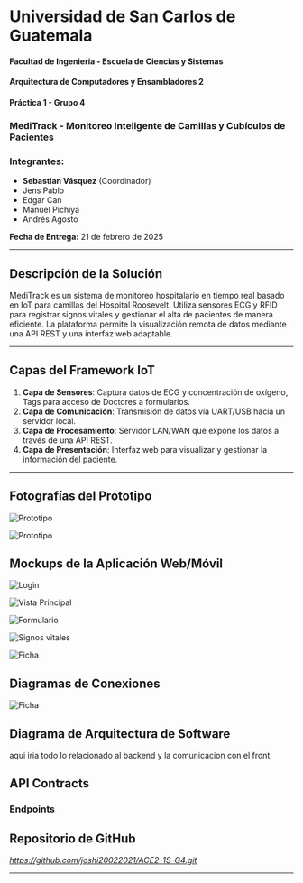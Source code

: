 # Universidad de San Carlos de Guatemala  
#### Facultad de Ingeniería - Escuela de Ciencias y Sistemas  
#### Arquitectura de Computadores y Ensambladores 2  

#### **Práctica 1 - Grupo 4**  

### **MediTrack - Monitoreo Inteligente de Camillas y Cubículos de Pacientes**  

### **Integrantes:**  
- **Sebastian Vásquez** (Coordinador)  
- Jens Pablo  
- Edgar Can  
- Manuel Pichiya
- Andrés Agosto 
 

**Fecha de Entrega:** 21 de febrero de 2025  

-------



## Descripción de la Solución
MediTrack es un sistema de monitoreo hospitalario en tiempo real basado en IoT para camillas del Hospital Roosevelt. Utiliza sensores ECG y RFID para registrar signos vitales y gestionar el alta de pacientes de manera eficiente. La plataforma permite la visualización remota de datos mediante una API REST y una interfaz web adaptable.

-------

## Capas del Framework IoT
1. **Capa de Sensores**: Captura datos de ECG y concentración de oxígeno, Tags para acceso de Doctores a formularios.
2. **Capa de Comunicación**: Transmisión de datos vía UART/USB hacia un servidor local.
3. **Capa de Procesamiento**: Servidor LAN/WAN que expone los datos a través de una API REST.
4. **Capa de Presentación**: Interfaz web para visualizar y gestionar la información del paciente.

-------

## Fotografías del Prototipo
![Prototipo](https://i.ibb.co/cX30m4T2/prototipo.jpg)

![Prototipo](https://i.ibb.co/PvZv5G8b/maqueta.jpg)


## Mockups de la Aplicación Web/Móvil



![Login](https://i.ibb.co/LD1VjdH5/Captura-de-pantalla-2025-02-14-151659.png)

![Vista Principal](https://i.ibb.co/93ZxZvWQ/Captura-de-pantalla-2025-02-14-151936.png)

![Formulario](https://i.ibb.co/7J9ZPfT7/Captura-de-pantalla-2025-02-14-152645.png)



![Signos vitales](https://i.ibb.co/N6Xkv5xX/Captura-de-pantalla-2025-02-14-153248.png)

![Ficha](https://i.ibb.co/0pMJLFhZ/Captura-de-pantalla-2025-02-14-153650.png)

## Diagramas de Conexiones

![Ficha](https://i.ibb.co/HW7vCTJ/conexiones.jpg)
## Diagrama de Arquitectura de Software

aqui iria todo lo relacionado al backend y la comunicacion con el front

## API Contracts
### Endpoints




## Repositorio de GitHub
*https://github.com/joshi20022021/ACE2-1S-G4.git*

-------


